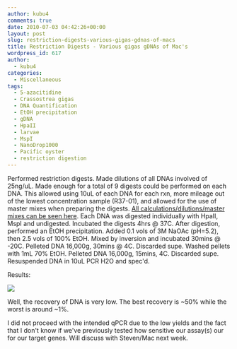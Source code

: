 ```yaml
---
author: kubu4
comments: true
date: 2010-07-03 04:42:26+00:00
layout: post
slug: restriction-digests-various-gigas-gdnas-of-macs
title: Restriction Digests - Various gigas gDNAs of Mac's
wordpress_id: 617
author:
  - kubu4
categories:
  - Miscellaneous
tags:
  - 5-azacitidine
  - Crassostrea gigas
  - DNA Quantification
  - EtOH precipitation
  - gDNA
  - HpaII
  - larvae
  - MspI
  - NanoDrop1000
  - Pacific oyster
  - restriction digestion
---
```


Performed restriction digests. Made dilutions of all DNAs involved of 25ng/uL. Made enough for a total of 9 digests could be performed on each DNA. This allowed using 10uL of each DNA for each rxn, more mileage out of the lowest concentration sample (R37-01), and allowed for the use of master mixes when preparing the digests. [All calculations/dilutions/master mixes can be seen here](httpss://spreadsheets.google.com/ccc?key=0AmS_90rPaQMzdGdTZUJBQW8yT0ZjMkF3QzZ4U2dMNEE&hl=en&authkey=CN7umpIO). Each DNA was digested individually with HpaII, MspI and undigested. Incubated the digests 4hrs @ 37C. After digestion, performed an EtOH precipitation. Added 0.1 vols of 3M NaOAc (pH=5.2), then 2.5 vols of 100% EtOH. Mixed by inversion and incubated 30mins @ -20C. Pelleted DNA 16,000g, 30mins @ 4C. Discarded supe. Washed pellets with 1mL 70% EtOH. Pelleted DNA 16,000g, 15mins, 4C. Discarded supe. Resuspended DNA in 10uL PCR H2O and spec'd.

Results:

![](https://eagle.fish.washington.edu/Arabidopsis/20100702%20gDNA%20digests%20ODs.JPG)

Well, the recovery of DNA is very low. The best recovery is ~50% while the worst is around ~1%.

I did not proceed with the intended qPCR due to the low yields and the fact that I don't know if we've previously tested how sensitive our assay(s) our for our target genes. Will discuss with Steven/Mac next week.
